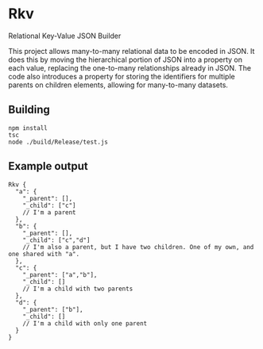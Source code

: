 # Rkv
Relational Key-Value JSON Builder

This project allows many-to-many relational data to be encoded in JSON. It does this by moving the hierarchical portion of JSON into a property on each value, replacing the one-to-many relationships already in JSON.
The code also introduces a property for storing the identifiers for multiple parents on children elements, allowing for many-to-many datasets.

## Building

```
npm install
tsc
node ./build/Release/test.js
```

## Example output

```
Rkv {
  "a": {
    "_parent": [],
    "_child": ["c"]
    // I'm a parent
  },
  "b": {
    "_parent": [],
    "_child": ["c","d"]
    // I'm also a parent, but I have two children. One of my own, and one shared with "a".
  },
  "c": {
    "_parent": ["a","b"],
    "_child": []
    // I'm a child with two parents
  },
  "d": {
    "_parent": ["b"],
    "_child": []
    // I'm a child with only one parent
  }
}
```
